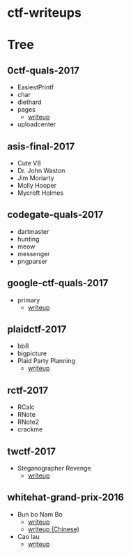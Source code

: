 # ctf-writeups

# Tree

## 0ctf-quals-2017

* EasiestPrintf
* char
* diethard
* pages
  - [writeup](https://david942j.blogspot.com/2017/03/write-up-0ctf-2017-qual-pwn647-pages.html)
* uploadcenter

## asis-final-2017

* Cute V8
* Dr. John Waston
* Jim Moriarty
* Molly Hooper
* Mycroft Holmes

## codegate-quals-2017

* dartmaster
* hunting
* meow
* messenger
* pngparser

## google-ctf-quals-2017

* primary
  - [writeup](https://david942j.blogspot.com/2017/06/write-up-google-ctf-2017-pwn474-primary.html)

## plaidctf-2017

* bb8
* bigpicture
* Plaid Party Planning
  - [writeup](https://david942j.blogspot.com/2017/04/write-up-plaidctf-2017-pwn400-plaid.html)

## rctf-2017

* RCalc
* RNote
* RNote2
* crackme

## twctf-2017

* Steganographer Revenge
  - [writeup](https://david942j.blogspot.com/2017/09/write-up-tokyo-westerns-ctf-2017-rev500.html)

## whitehat-grand-prix-2016

* Bun bo Nam Bo
  - [writeup](https://david942j.blogspot.tw/2016/12/write-up-whitehat-grand-prix-2016_21.html)
  - [writeup (Chinese)](https://david942j.blogspot.com/2016/12/write-up-whitehat-grand-prix-2016.html)
* Cao lau
  - [writeup](https://david942j.blogspot.com/2016/12/write-up-whitehat-grand-prix-2016_24.html)

